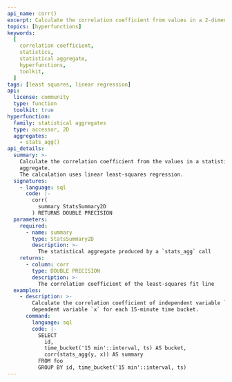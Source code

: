 ```yaml
---
api_name: corr()
excerpt: Calculate the correlation coefficient from values in a 2-dimensional `StatsSummary`
topics: [hyperfunctions]
keywords:
  [
    correlation coefficient,
    statistics,
    statistical aggregate,
    hyperfunctions,
    toolkit,
  ]
tags: [least squares, linear regression]
api:
  license: community
  type: function
  toolkit: true
hyperfunction:
  family: statistical aggregates
  type: accessor, 2D
  aggregates:
    - stats_agg()
api_details:
  summary: >-
    Calculate the correlation coefficient from the values in a statistical
    aggregate.
    The calculation uses linear least-squares regression.
  signatures:
    - language: sql
      code: |-
        corr(
          summary StatsSummary2D
        ) RETURNS DOUBLE PRECISION
  parameters:
    required:
      - name: summary
        type: StatsSummary2D
        description: >-
          The statistical aggregate produced by a `stats_agg` call
    returns:
      - column: corr
        type: DOUBLE PRECISION
        description: >-
          The correlation coefficient of the least-squares fit line
  examples:
    - description: >-
        Calculate the correlation coefficient of independent variable `y` and
        dependent variable `x` for each 15-minute time bucket.
      command:
        language: sql
        code: |-
          SELECT
            id,
            time_bucket('15 min'::interval, ts) AS bucket,
            corr(stats_agg(y, x)) AS summary
          FROM foo
          GROUP BY id, time_bucket('15 min'::interval, ts)
---
```


